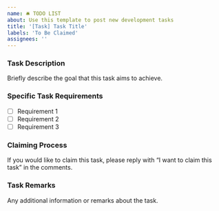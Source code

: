 ```yaml
---
name: 🛎 TODO LIST
about: Use this template to post new development tasks
title: '[Task] Task Title'
labels: 'To Be Claimed'
assignees: ''
---
```


### Task Description

Briefly describe the goal that this task aims to achieve.

### Specific Task Requirements

- [ ] Requirement 1
- [ ] Requirement 2
- [ ] Requirement 3

### Claiming Process

If you would like to claim this task, please reply with “I want to claim this task” in the comments.

### Task Remarks

Any additional information or remarks about the task.
